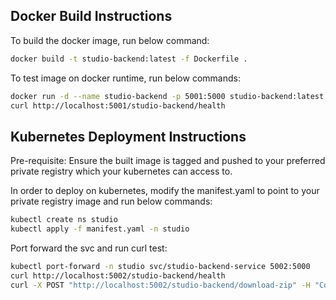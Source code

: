 ## Docker Build Instructions
To build the docker image, run below command:
```sh
docker build -t studio-backend:latest -f Dockerfile .
```

To test image on docker runtime, run below commands:
```sh
docker run -d --name studio-backend -p 5001:5000 studio-backend:latest
curl http://localhost:5001/studio-backend/health
```

## Kubernetes Deployment Instructions
Pre-requisite: Ensure the built image is tagged and pushed to your preferred private registry which your kubernetes can access to. 

In order to deploy on kubernetes, modify the manifest.yaml to point to your private registry image and run below commands:
```sh
kubectl create ns studio
kubectl apply -f manifest.yaml -n studio
```

Port forward the svc and run curl test:
```sh
kubectl port-forward -n studio svc/studio-backend-service 5002:5000
curl http://localhost:5002/studio-backend/health
curl -X POST "http://localhost:5002/studio-backend/download-zip" -H "Content-Type: application/json" -d @flowise_pipeline.json --output docker-compose.zip
```